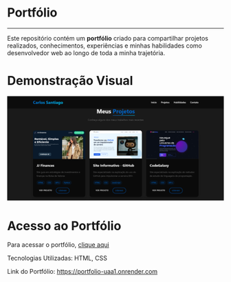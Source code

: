 # Portfólio 
---
Este repositório contém um **portfólio** criado para compartilhar projetos realizados, conhecimentos, experiências e minhas habilidades como desenvolvedor web ao longo de toda a minha trajetória. 

# Demonstração Visual
![Demonstração Visual](assets/portfolio1.png)

# Acesso ao Portfólio
Para acessar o portfólio, [clique aqui](https://portfolio-uaa1.onrender.com)

Tecnologias Utilizadas: HTML, CSS

Link do Portfólio: https://portfolio-uaa1.onrender.com
